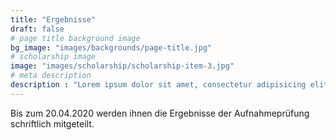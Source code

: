 ```yaml
---
title: "Ergebnisse"
draft: false
# page title background image
bg_image: "images/backgrounds/page-title.jpg"
# scholarship image
image: "images/scholarship/scholarship-item-3.jpg"
# meta description
description : "Lorem ipsum dolor sit amet, consectetur adipisicing elit, sed do eiusmod tempor incididunt ut labore. dolore magna aliqua. Ut enim ad minim veniam, quis nostrud."
---
```


Bis zum 20.04.2020 werden ihnen die Ergebnisse der Aufnahmeprüfung schriftlich mitgeteilt.
